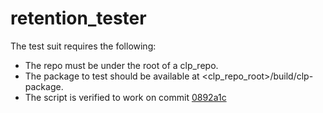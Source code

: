 # retention_tester

The test suit requires the following:
- The repo must be under the root of a clp_repo.
- The package to test should be available at <clp_repo_root>/build/clp-package.
- The script is verified to work on commit [0892a1c](https://github.com/y-scope/clp/commit/0892a1cd29920f53185212a25c73415de2f8cc60)